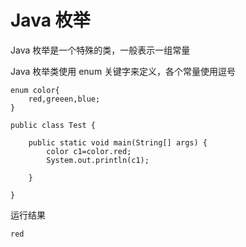 # Java 枚举

Java 枚举是一个特殊的类，一般表示一组常量

Java 枚举类使用 enum 关键字来定义，各个常量使用逗号 

```
enum color{
	red,greeen,blue;
}

public class Test {

	public static void main(String[] args) {
		color c1=color.red;
		System.out.println(c1);

	}

}

```
运行结果
~~~
red
~~~


